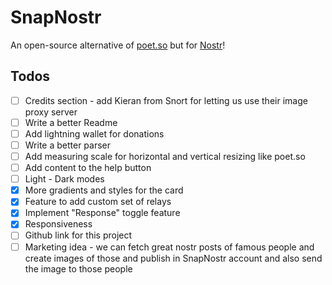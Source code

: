 # SnapNostr
An open-source alternative of [poet.so](https://poet.so) but for [Nostr](https://nostr.com/)!

## Todos
- [ ] Credits section - add Kieran from Snort for letting us use their image proxy server
- [ ] Write a better Readme
- [ ] Add lightning wallet for donations
- [ ] Write a better parser
- [ ] Add measuring scale for horizontal and vertical resizing like poet.so
- [ ] Add content to the help button
- [ ] Light - Dark modes
- [x] More gradients and styles for the card
- [x] Feature to add custom set of relays
- [x] Implement "Response" toggle feature
- [x] Responsiveness
- [ ] Github link for this project
- [ ] Marketing idea - we can fetch great nostr posts of famous people and create images of those and publish in SnapNostr account and also send the image to those people